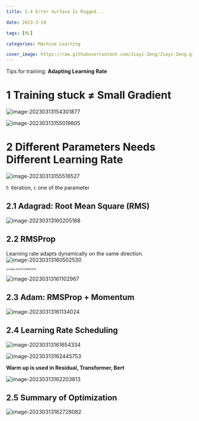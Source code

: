 ```yaml
---
title: 2.4 Error Surface Is Rugged...

date: 2023-3-14

tags: [ML]

categories: Machine Learning

cover_image: https://raw.githubusercontent.com/Jiayi-Zeng/Jiayi-Zeng.github.io/pic/img/202303081247%20(3).png
---
```


Tips for training: **Adapting Learning Rate**

# **1 Training stuck ≠ Small Gradient**

![image-20230313154301877](https://raw.githubusercontent.com/Jiayi-Zeng/Jiayi-Zeng.github.io/pic/img/image-20230313154301877.png)

![image-20230313155019805](https://raw.githubusercontent.com/Jiayi-Zeng/Jiayi-Zeng.github.io/pic/img/image-20230313155019805.png)

# **2 Different Parameters Needs Different Learning Rate**

![image-20230313155516527](https://raw.githubusercontent.com/Jiayi-Zeng/Jiayi-Zeng.github.io/pic/img/image-20230313155516527.png)

$t$: iteration,  $i$: one of the parameter 

## 2.1 Adagrad: Root Mean Square (RMS)   

![image-20230313160205168](https://raw.githubusercontent.com/Jiayi-Zeng/Jiayi-Zeng.github.io/pic/img/image-20230313160205168.png)

## 2.2 RMSProp

Learning rate adapts dynamically on the same direction.![image-20230313160502530](https://raw.githubusercontent.com/Jiayi-Zeng/Jiayi-Zeng.github.io/pic/img/image-20230313160502530.png)

<img src="https://raw.githubusercontent.com/Jiayi-Zeng/Jiayi-Zeng.github.io/pic/img/image-20230313160825876.png" alt="image-20230313160825876" style="zoom: 40%;" class="center"  />

![image-20230313161102967](https://raw.githubusercontent.com/Jiayi-Zeng/Jiayi-Zeng.github.io/pic/img/image-20230313161102967.png)

## 2.3 Adam: RMSProp + Momentum

![image-20230313161134024](https://raw.githubusercontent.com/Jiayi-Zeng/Jiayi-Zeng.github.io/pic/img/image-20230313161134024.png)

## 2.4 Learning Rate Scheduling

![image-20230313161654334](https://raw.githubusercontent.com/Jiayi-Zeng/Jiayi-Zeng.github.io/pic/img/image-20230313161654334.png)

![image-20230313162445753](https://raw.githubusercontent.com/Jiayi-Zeng/Jiayi-Zeng.github.io/pic/img/image-20230313162445753.png)

**Warm up is used in Residual, Transformer, Bert**

![image-20230313162203813](https://raw.githubusercontent.com/Jiayi-Zeng/Jiayi-Zeng.github.io/pic/img/image-20230313162203813.png)

## 2.5 Summary of Optimization

![image-20230313162728082](https://raw.githubusercontent.com/Jiayi-Zeng/Jiayi-Zeng.github.io/pic/img/image-20230313162728082.png)